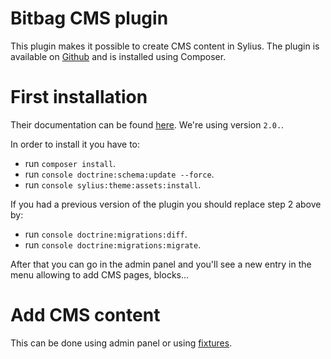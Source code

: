 # Bitbag CMS plugin

This plugin makes it possible to create CMS content in Sylius.
The plugin is available on [Github](https://github.com/BitBagCommerce/SyliusCmsPlugin) and is installed using Composer.

# First installation

Their documentation can be found [here](https://github.com/BitBagCommerce/SyliusCmsPlugin/blob/master/doc/installation.md).
We're using version `2.0.`.

In order to install it you have to:
- run `composer install`.
- run `console doctrine:schema:update --force`.
- run `console sylius:theme:assets:install`.

If you had a previous version of the plugin you should replace step 2 above by:
- run `console doctrine:migrations:diff`.
- run `console doctrine:migrations:migrate`.

After that you can go in the admin panel and you'll see a new entry in the menu allowing to add CMS pages, blocks...

# Add CMS content

This can be done using admin panel or using [fixtures](/fixture/cms-fixture.md).
